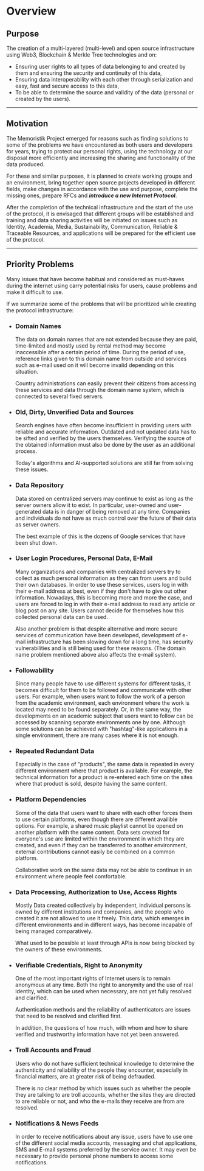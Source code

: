 # Overview

## **Purpose**

The creation of a multi-layered (multi-level) and open source infrastructure using Web3, Blockchain & Merkle Tree technologies and on: 

- Ensuring user rights to all types of data belonging to and created by them and ensuring the security and continuity of this data, 
- Ensuring data interoperability with each other through serialization and easy, fast and secure access to this data, 
- To be able to determine the source and validity of the data (personal or created by the users).

---

## **Motivation**

The Memoristik Project emerged for reasons such as finding solutions to some of the problems we have encountered as both users and developers for years, trying to protect our personal rights, using the technology at our disposal more efficiently and increasing the sharing and functionality of the data produced.

For these and similar purposes, it is planned to create working groups and an environment, bring together open source projects developed in different fields, make changes in accordance with the use and purpose, complete the missing ones, prepare RFCs and ___introduce a new Internet Protocol___.

After the completion of the technical infrastructure and the start of the use of the protocol, it is envisaged that different groups will be established and training and data sharing activities will be initiated on issues such as Identity, Academia, Media, Sustainability, Communication, Reliable & Traceable Resources, and applications will be prepared for the efficient use of the protocol.

---

## **Priority Problems**

Many issues that have become habitual and considered as must-haves during the internet using carry potential risks for users, cause problems and make it difficult to use.

If we summarize some of the problems that will be prioritized while creating the protocol infrastructure:

- ### Domain Names

    The data on domain names that are not extended because they are paid, time-limited and mostly used by rental method may become inaccessible after a certain period of time. During the period of use, reference links given to this domain name from outside and services such as e-mail used on it will become invalid depending on this situation.

    Country administrations can easily prevent their citizens from accessing these services and data through the domain name system, which is connected to several fixed servers.

- ### Old, Dirty, Unverified Data and Sources

    Search engines have often become insufficient in providing users with reliable and accurate information. Outdated and not updated data has to be sifted and verified by the users themselves. Verifying the source of the obtained information  must also be done by the user as an additional process.
    
    Today's algorithms and AI-supported solutions are still far from solving these issues.

- ### Data Repository

    Data stored on centralized servers may continue to exist as long as the server owners allow it to exist. In particular, user-owned and user-generated data is in danger of being removed at any time. Companies and individuals do not have as much control over the future of their data as server owners.
    
    The best example of this is the dozens of Google services that have been shut down.

- ### User Login Procedures, Personal Data, E-Mail

    Many organizations and companies with centralized servers try to collect as much personal information as they can from users and build their own databases. In order to use these services, users log in with their e-mail address at best, even if they don't have to give out other information. Nowadays, this is becoming more and more the case, and users are forced to log in with their e-mail address to read any article or blog post on any site. Users cannot decide for themselves how this collected personal data can be used. 
    
    Also another problem is that despite alternative and more secure services of communication have been developed, development of e-mail infrastructure has been slowing down for a long time, has security vulnerabilities and is still being used for these reasons.
    (The domain name problem mentioned above also affects the e-mail system).

- ### Followability

    Since many people have to use different systems for different tasks, it becomes difficult for them to be followed and communicate with other users. For example, when users want to follow the work of a person from the academic environment, each environment where the work is located may need to be found separately. Or, in the same way, the developments on an academic subject that users want to follow can be accessed by scanning separate environments one by one. Although some solutions can be achieved with "hashtag"-like applications in a single environment, there are many cases where it is not enough.

- ### Repeated Redundant Data

    Especially in the case of "products", the same data is repeated in every different environment where that product is available. For example, the technical information for a product is re-entered each time on the sites where that product is sold, despite having the same content.


- ### Platform Dependencies

    Some of the data that users want to share with each other forces them to use certain platforms, even though there are different availible options. For example, a shared music playlist cannot be opened on another platform with the same content. Data sets created for everyone's use are limited within the environment in which they are created, and even if they can be transferred to another environment, external contributions cannot easily be combined on a common platform. 
    
    Collaborative work on the same data may not be able to continue in an environment where people feel comfortable.

- ### Data Processing, Authorization to Use, Access Rights

    Mostly Data created collectively by independent, individual persons is owned by different institutions and companies, and the people who created it are not allowed to use it freely. 
    This data, which emerges in different environments and in different ways, has become incapable of being managed comparatively.
    
    What used to be possible at least through APIs is now being blocked by the owners of these environments.

- ### Verifiable Credentials, Right to Anonymity

    One of the most important rights of Internet users is to remain anonymous at any time. Both the right to anonymity and the use of real identity, which can be used when necessary, are not yet fully resolved and clarified.

    Authentication methods and the reliability of authenticators are issues that need to be resolved and clarified first.

    In addition, the questions of how much, with whom and how to share verified and trustworthy information have not yet been answered.

- ### Troll Accounts and Fraud

    Users who do not have sufficient technical knowledge to determine the authenticity and reliability of the people they encounter, especially in financial matters, are at greater risk of being defrauded.

    There is no clear method by which issues such as whether the people they are talking to are troll accounts, whether the sites they are directed to are reliable or not, and who the e-mails they receive are from are resolved.

- ### Notifications & News Feeds

    In order to receive notifications about any issue, users have to use one of the different social media accounts, messaging and chat applications, SMS and E-mail systems preferred by the service owner. It may even be necessary to provide personal phone numbers to access some notifications.
